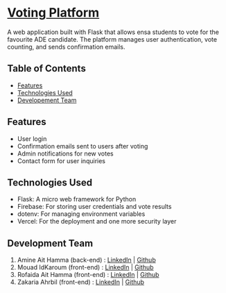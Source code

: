# [Voting Platform](https://ade-vote.vercel.app)

A web application built with Flask that allows ensa students to vote for the favourite ADE candidate. The platform manages user authentication, vote counting, and sends confirmation emails.

## Table of Contents

- [Features](#features)
- [Technologies Used](#technologies-used)
- [Developement Team](#dev-team)

## Features

- User login
- Confirmation emails sent to users after voting
- Admin notifications for new votes
- Contact form for user inquiries

## Technologies Used

- Flask: A micro web framework for Python
- Firebase: For storing user credentials and vote results
- dotenv: For managing environment variables
- Vercel: For the deployment and one more security layer

## Development Team

1. Amine Ait Hamma (back-end) : [LinkedIn](https://www.linkedin.com/in/sakuun-aah) | [Github](https://github.com/amineaith3)
2. Mouad IdKaroum (front-end) : [LinkedIn](https://www.linkedin.com/in/mouad-id-karoum-00b835246/) | [Github](https://github.com/madoox1)
3. Rofaida Ait Hamma (front-end) : [LinkedIn](https://www.linkedin.com/in/rofaida-ait-hamma) | [Github](https://github.com/Rofaa6)
4. Zakaria Ahrbil (front-end) : [LinkedIn](https://www.linkedin.com/in/zakaria-ahrbil-772041236/) | [Github](https://github.com/ahrbilzakaria)
